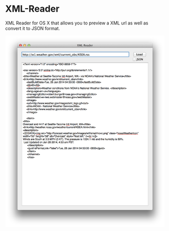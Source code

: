 XML-Reader
==========

XML Reader for OS X that allows you to preview a XML url as well as convert it to JSON format.

![Screenshot 1](img/shot1.png "Screenshot 1")